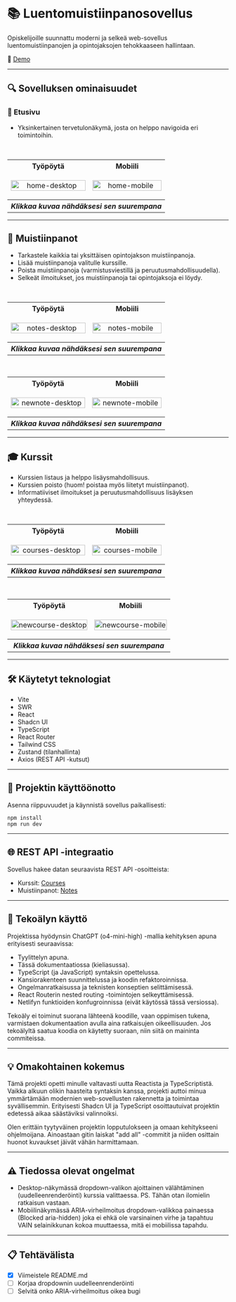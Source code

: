 # 📚 Luentomuistiinpanosovellus

Opiskelijoille suunnattu moderni ja selkeä web-sovellus luentomuistiinpanojen ja opintojaksojen tehokkaaseen hallintaan.

🔗 [Demo](https://luentomuistiinpanosovellus.netlify.app/)

---

## 🔍 Sovelluksen ominaisuudet

### 📖 Etusivu

- Yksinkertainen tervetulonäkymä, josta on helppo navigoida eri toimintoihin.

<br>

<p align="left">
  <table>
    <tr>
      <th style="text-align:center;">Työpöytä</th>
      <th style="text-align:center;">Mobiili</th>
    </tr>
    <tr>
      <td style="text-align:center; ">
        <p align="center">
                <img src="images/home-desktop.png" alt="home-desktop" widtd="" height="100%">
        </p>
      </td>
      <td style="text-align:center;">
        <p align="center">
                <img src="images/home-mobile.png" alt="home-mobile" widtd="" height="100%">
        </p>
      </td>
    </tr>
    <tr>
      <th colspan="2" style="text-align:center;">
        <em>Klikkaa kuvaa nähdäksesi sen suurempana</em>
      </th>
    </tr>
  </table>
</p>

---

## 📝 Muistiinpanot

- Tarkastele kaikkia tai yksittäisen opintojakson muistiinpanoja.
- Lisää muistiinpanoja valitulle kurssille.
- Poista muistiinpanoja (varmistusviestillä ja peruutusmahdollisuudella).
- Selkeät ilmoitukset, jos muistiinpanoja tai opintojaksoja ei löydy.

<br>

<p align="left">
  <table>
    <tr>
      <th style="text-align:center;">Työpöytä</th>
      <th style="text-align:center;">Mobiili</th>
    </tr>
    <tr>
      <td style="text-align:center;">
        <p align="center">
          <div>
            <img src="images/notes-desktop.png" alt="notes-desktop" widtd="" height="100%">
          </div>
        </p>
      </td>
      <td style="text-align:center;">
        <p align="center">
          <div>
            <img src="images/notes-mobile.png" alt="notes-mobile" widtd="" height="100%">
          </div>
        </p>
      </td>
    </tr>
    <tr>
      <th colspan="2" style="text-align:center;">
        <em>Klikkaa kuvaa nähdäksesi sen suurempana</em>
      </th>
    </tr>
  </table>
</p>

<br>

<p align="left">
  <table>
    <tr>
      <th style="text-align:center;">Työpöytä</th>
      <th style="text-align:center;">Mobiili</th>
    </tr>
    <tr>
      <td style="text-align:center;">
        <p align="center">
          <div>
            <img src="images/newnote-desktop.png" alt="newnote-desktop" widtd="" height="100%">
          </div>
        </p>
      </td>
      <td style="text-align:center;">
        <p align="center">
          <div>
            <img src="images/newnote-mobile.png" alt="newnote-mobile" widtd="" height="100%">
          </div>
        </p>
      </td>
    </tr>
    <tr>
      <th colspan="2" style="text-align:center;">
        <em>Klikkaa kuvaa nähdäksesi sen suurempana</em>
      </th>
    </tr>
  </table>
</p>

---

## 🎓 Kurssit

- Kurssien listaus ja helppo lisäysmahdollisuus.
- Kurssien poisto (huom! poistaa myös liitetyt muistiinpanot).
- Informatiiviset ilmoitukset ja peruutusmahdollisuus lisäyksen yhteydessä.

<br>

<p align="left">
  <table>
    <tr>
      <th style="text-align:center;">Työpöytä</th>
      <th style="text-align:center;">Mobiili</th>
    </tr>
    <tr>
      <td style="text-align:center;">
        <p align="center">
          <div>
            <img src="images/courses-desktop.png" alt="courses-desktop" widtd="" height="100%">
          </div>
        </p>
      </td>
      <td style="text-align:center;">
        <p align="center">
          <div>
            <img src="images/courses-mobile.png" alt="courses-mobile" widtd="" height="100%">
          </div>
        </p>
      </td>
    </tr>
        <tr>
      <th colspan="2" style="text-align:center;">
        <em>Klikkaa kuvaa nähdäksesi sen suurempana</em>
      </th>
    </tr>
  </table>
</p>

<br>

<p align="left">
  <table>
    <tr>
      <th style="text-align:center;">Työpöytä</th>
      <th style="text-align:center;">Mobiili</th>
    </tr>
    <tr>
      <td style="text-align:center;">
        <p align="center">
          <div>
            <img src="images/newcourse-desktop.png" alt="newcourse-desktop" widtd="" height="100%">
          </div>
        </p>
      </td>
      <td style="text-align:center;">
        <p align="center">
          <div>
            <img src="images/newcourse-mobile.png" alt="newcourse-mobile" widtd="" height="100%">
          </div>
        </p>
      </td>
    </tr>
    <tr>
      <th colspan="2" style="text-align:center;">
        <em>Klikkaa kuvaa nähdäksesi sen suurempana</em>
      </th>
    </tr>
  </table>
</p>

---

## 🛠️ Käytetyt teknologiat

- Vite
- SWR
- React
- Shadcn UI
- TypeScript
- React Router
- Tailwind CSS
- Zustand (tilanhallinta)
- Axios (REST API -kutsut)

---

## 🚀 Projektin käyttöönotto

Asenna riippuvuudet ja käynnistä sovellus paikallisesti:

```
npm install
npm run dev
```

---

## 🌐 REST API -integraatio

Sovellus hakee datan seuraavista REST API -osoitteista:

- Kurssit: [Courses](https://luentomuistiinpano-api.netlify.app/.netlify/functions/courses)
- Muistiinpanot: [Notes](https://luentomuistiinpano-api.netlify.app/.netlify/functions/notes)

---

## 🤖 Tekoälyn käyttö

Projektissa hyödynsin ChatGPT (o4-mini-high) -mallia kehityksen apuna erityisesti seuraavissa:

- Tyylittelyn apuna.
- Tässä dokumentaatiossa (kieliasussa).
- TypeScript (ja JavaScript) syntaksin opettelussa.
- Kansiorakenteen suunnittelussa ja koodin refaktoroinnissa.
- Ongelmanratkaisussa ja teknisten konseptien selittämisessä.
- React Routerin nested routing -toimintojen selkeyttämisessä.
- Netlifyn funktioiden konfugroinnissa (eivät käytössä tässä versiossa).

Tekoäly ei toiminut suorana lähteenä koodille, vaan oppimisen tukena, varmistaen dokumentaation avulla aina ratkaisujen oikeellisuuden. Jos tekoälyltä saatua koodia on käytetty suoraan, niin siitä on maininta commiteissa.

---

## 💡 Omakohtainen kokemus

Tämä projekti opetti minulle valtavasti uutta Reactista ja TypeScriptistä. Vaikka alkuun olikin haasteita syntaksin kanssa, projekti auttoi minua ymmärtämään modernien web-sovellusten rakennetta ja toimintaa syvällisemmin. Erityisesti Shadcn UI ja TypeScript osoittautuivat projektin edetessä aikaa säästäviksi valinnoiksi.

Olen erittäin tyytyväinen projektin lopputulokseen ja omaan kehitykseeni ohjelmoijana. Ainoastaan gitin laiskat "add all" -commitit ja niiden osittain huonot kuvaukset jäivät vähän harmittamaan.

---

## ⚠️ Tiedossa olevat ongelmat

- Desktop-näkymässä dropdown-valikon ajoittainen välähtäminen (uudelleenrenderöinti) kurssia valittaessa. PS. Tähän otan ilomielin ratkaisun vastaan.
- Mobiilinäkymässä ARIA-virheilmoitus dropdown-valikkoa painaessa (Blocked aria-hidden) joka ei ehkä ole varsinainen virhe ja tapahtuu VAIN selainikkunan kokoa muuttaessa, mitä ei mobiilissa tapahdu.

---

## 📋 Tehtävälista

- [x] Viimeistele README.md
- [ ] Korjaa dropdownin uudelleenrenderöinti
- [ ] Selvitä onko ARIA-virheilmoitus oikea bugi

